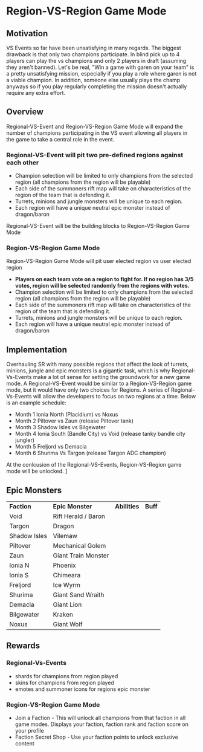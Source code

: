 # Region-VS-Region Game Mode

## Motivation
VS Events so far have been unsatisfying in many regards.  The biggest drawback is that only two champions participate.  In blind pick up to 4 players can play the vs champions and only 2 players in draft (assuming they aren't banned).  Let's be real, "Win a game with garen on your team" is a pretty unsatisfying mission, especially if you play a role where garen is not a viable champion.  In addition, someone else usually plays the champ anyways so if you play regularly completing the mission doesn't actually require any extra effort.  

## Overview
Regional-VS-Event and Region-VS-Region Game Mode will expand the number of champions participating in the VS event allowing all players in the game to take a central role in the event. 
### Regional-VS-Event will pit two pre-defined regions against each other
- Champion selection will be limited to only champions from the selected region (all champions from the region will be playable)
- Each side of the summoners rift map will take on characteristics of the region of the team that is defending it.  
- Turrets, minions and jungle monsters will be unique to each region.
- Each region will have a unique neutral epic monster instead of dragon/baron

Regional-VS-Event will be the building blocks to Region-VS-Region Game Mode

### Region-VS-Region Game Mode
Region-VS-Region Game Mode will pit user elected region vs user elected region 
- <strong>Players on each team vote on a region to fight for. If no region has 3/5 votes, region will be selected randomly from the regions with votes. </strong>
- Champion selection will be limited to only champions from the selected region (all champions from the region will be playable)
- Each side of the summoners rift map will take on characteristics of the region of the team that is defending it.  
- Turrets, minions and jungle monsters will be unique to each region.
- Each region will have a unique neutral epic monster instead of dragon/baron


## Implementation
Overhauling SR with many possible regions that affect the look of turrets, minions, jungle and epic monsters is a gigantic task, which is why Regional-Vs-Events make a lot of sense for setting the groundwork for a new game mode.  A Regional-VS-Event would be similar to a Region-VS-Region game mode, but it would have only two choices for Regions. A series of Regional-Vs-Events will allow the developers to focus on two regions at a time.  Below is an example schedule:
- Month 1 Ionia North (Placidium) vs Noxus
- Month 2 Piltover vs Zaun (release Piltover tank)
- Month 3 Shadow Isles vs Bilgewater
- Month 4 Ionia South (Bandle City) vs Void (release tanky bandle city jungler)
- Month 5 Freljord vs Demacia
- Month 6 Shurima Vs Targon (release Targon ADC champion)

At the conlcusion of the Regional-VS-Events, Region-VS-Region game mode will be unlocked. ]

## Epic Monsters
<table>
  <tr><td><strong>Faction</strong></td><td><strong>Epic Monster</strong></td><td><strong>Abilities</strong></td><td><strong>Buff</strong></td></tr>
  <tr><td>Void</td><td>Rift Herald / Baron</td><td></td><td></td></tr>
  <tr><td>Targon</td><td>Dragon</td><td></td><td></td></tr>
  <tr><td>Shadow Isles</td><td>Vilemaw</td><td></td><td></td></tr>
  <tr><td>Piltover</td><td>Mechanical Golem </td><td></td><td></td></tr>
  <tr><td>Zaun</td><td>Giant Train Monster</td><td></td><td></td></tr>
  <tr><td>Ionia N</td><td>Phoenix</td><td></td><td></td></tr>
  <tr><td>Ionia S</td><td>Chimeara</td><td></td><td></td></tr>
  <tr><td>Freljord</td><td>Ice Wyrm</td><td></td><td></td></tr>
  <tr><td>Shurima</td><td>Giant Sand Wraith</td><td></td><td></td></tr>
  <tr><td>Demacia</td><td>Giant Lion</td><td></td><td></td></tr>
  <tr><td>Bilgewater</td><td>Kraken</td><td></td><td></td></tr>
  <tr><td>Noxus</td><td>Giant Wolf</td><td></td><td></td></tr>
</table>


## Rewards
### Regional-Vs-Events 
- shards for champions from region played
- skins for champions from region played
- emotes and summoner icons for regions epic monster
### Region-VS-Region Game Mode
- Join a Faction - This will unlock all champions from that faction in all game modes.  Displays your faction, faction rank and faction score on your profile
- Faction Secret Shop - Use your faction points to unlock exclusive content 


